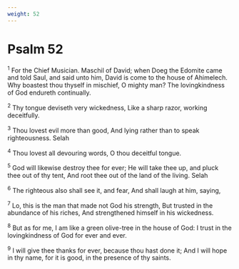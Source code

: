 ```yaml
---
weight: 52
---
```


# Psalm 52

<sup>1</sup> For the Chief Musician. Maschil of David; when Doeg the Edomite came and told Saul, and said unto him, David is come to the house of Ahimelech. Why boastest thou thyself in mischief, O mighty man? The lovingkindness of God endureth continually. 

<sup>2</sup> Thy tongue deviseth very wickedness, Like a sharp razor, working deceitfully. 

<sup>3</sup> Thou lovest evil more than good, And lying rather than to speak righteousness. Selah 

<sup>4</sup> Thou lovest all devouring words, O thou deceitful tongue. 

<sup>5</sup> God will likewise destroy thee for ever; He will take thee up, and pluck thee out of thy tent, And root thee out of the land of the living. Selah 

<sup>6</sup> The righteous also shall see it, and fear, And shall laugh at him, saying, 

<sup>7</sup> Lo, this is the man that made not God his strength, But trusted in the abundance of his riches, And strengthened himself in his wickedness. 

<sup>8</sup> But as for me, I am like a green olive-tree in the house of God: I trust in the lovingkindness of God for ever and ever. 

<sup>9</sup> I will give thee thanks for ever, because thou hast done it; And I will hope in thy name, for it is good, in the presence of thy saints. 


